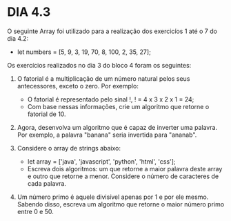 # DIA 4.3

O seguinte Array foi utilizado para a realização dos exercicíos 1 até o 7 do dia 4.2:
 * let numbers = [5, 9, 3, 19, 70, 8, 100, 2, 35, 27];

Os exercícios realizados no dia 3 do bloco 4 foram os seguintes:

1. O fatorial é a multiplicação de um número natural pelos seus antecessores, exceto o zero. Por exemplo:
    * O fatorial é representado pelo sinal !, ! = 4 x 3 x 2 x 1 = 24;
    * Com base nessas informações, crie um algoritmo que retorne o fatorial de 10.


2. Agora, desenvolva um algoritmo que é capaz de inverter uma palavra. Por exemplo, a palavra "banana" seria invertida para "ananab".

3. Considere o array de strings abaixo:
    * let array = ['java', 'javascript', 'python', 'html', 'css'];
    * Escreva dois algoritmos: um que retorne a maior palavra deste array e outro que retorne a menor. Considere o número de caracteres de cada palavra.
  
4. Um número primo é aquele divisível apenas por 1 e por ele mesmo. Sabendo disso, escreva um algoritmo que retorne o maior número primo entre 0 e 50.
